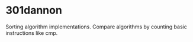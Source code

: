 # 301dannon

Sorting algorithm implementations. Compare algorithms by counting basic instructions like cmp.
